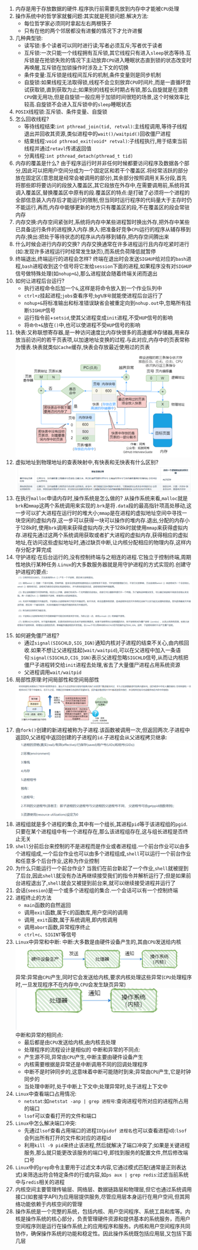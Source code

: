 1. 内存是用于存放数据的硬件.程序执行前需要先放到内存中才能被`CPU`处理
2. 操作系统中的哲学家就餐问题:其实就是死锁问题.解决方法:
   * 每位哲学家必须同时拿起左右两根筷子
   * 只有在他的两个邻居都没有进餐的情况下才允许进餐
3. 几种典型锁:
   * 读写锁:多个读者可以同时进行读;写者必须互斥;写者优于读者
   * 互斥锁:一次只能一个线程拥有互斥锁,其它线程只有进入`sleep`状态等待.互斥锁是在抢锁失败的情况下主动放弃`CPU`进入睡眠状态直到锁的状态改变时再唤醒,互斥锁在加锁操作时涉及上下文的切换
   * 条件变量:互斥锁是线程间互斥的机制,条件变量则是同步机制
   * 自旋锁:如果线程无法取得锁,线程不会立刻放弃`CPU`时间片,而是一直循环尝试获取锁,直到获取为止;如果别的线程长时期占有锁,那么自旋就是在浪费`CPU`做无用功,但是自旋锁一般应用于加锁时间很短的场景,这个时候效率比较高.自旋锁不会进入互斥锁中的`sleep`睡眠状态
4. `POSIX`线程锁:互斥锁、条件变量、自旋锁
5. 怎么回收线程?
   * 等待线程结束:`int pthread_join(tid, retval)`:主线程调用,等待子线程退出并回收其资源,类似进程中的`wait()/waitpid()`回收僵尸进程
   * 结束线程:`void pthread_exit(void* retval)`:子线程执行,用于结束当前线程并通过`retavl`传递返回值
   * 分离线程:`int pthread_detach(pthread_t tid)`
6. 内存的覆盖是什么?
   由于程序运行时并非任何时候都要访问程序及数据各个部分,因此可以把用户空间分成为一个固定区和若干个覆盖区.将经常活跃的部分放在固定区(意思就是经常会被调用的部分),其余部分按照调用关系分段,首先将那些即将要访问的段放入覆盖区,其它段放在外存中,在需要调用前,系统将其调入覆盖区,替换覆盖区中原有的段.覆盖区的特点:是打破了必须将一个进程的全部信息装入内存后才能运行的限制,但当同时运行程序的代码量大于主存时仍不能运行,再而,内存中能够更新的地方只有覆盖区的段,不在覆盖区的段会常驻内存
7. 内存交换:内存空间紧张时,系统将内存中某些进程暂时换出外存,把外存中某些已具备运行条件的进程换入内存.换入:把准备好竞争`CPU`运行的程序从辅存移到内存;换出:把处于等待状态的程序从内存移到辅存,把内存空间腾出来
8. 什么时候会进行内存的交换?
   内存交换通常在许多进程运行且内存吃紧时进行(如:发现许多进程运行时经常发生缺页),而系统负荷降低就暂停
9. 终端退出,终端运行的进程会怎样?
    终端在退出时会发送`SIGHUP`给对应的`bash`进程,`bash`进程收到这个信号将它发给`session`下面的进程,如果程序没有对`SIGHUP`信号做特殊处理(如`nohup+&`),那么进程就会随着终端关闭而退出
10. 如何让进程后台运行?
    * 执行进程命令后加一个`&`,这样是将命令放入到一个作业队列中
    * `ctrl+z`挂起进程;`jobs`查看序号;`bg%序号`就能使进程后台运行了
    * `nohup+&`将标准输出和标准错误缺省会被重定向到`nohup.out`中,忽略所有挂断`SIGHUP`信号
    * 运行指令前+`setsid`,使其父进程变成`init`进程,不受`HUP`信号的影响
    * 将`命令+&`放在`()`中,也可以使进程不受`HUP`信号的影响
11. 快表:又称联想寄存器,是一种访问速度比内存快很多的高速缓冲存储器,用来存放当前访问的若干页表项,以加速地址变换的过程.与此对应,内存中的页表常称为慢表.快表就类似`Cache`缓存,快表会存放最近使用过的页表
    ![](../markdown图像集/2025-03-24-22-30-56.png)
12. 虚拟地址到物理地址的查表映射中,有快表和无快表有什么区别?
    ![](../markdown图像集/2025-03-24-22-36-02.png)
13. 在执行`malloc`申请内存时,操作系统是怎么做的?
    从操作系统来看,`malloc`就是`brk`和`mmap`这两个系统调用来实现的.`brk`是将`.data`段的最高指针项高处移动,这一步可以扩大进程在运行时的堆大小;`mmap`是在进程的虚拟地址空间中寻找一块空闲的虚拟内存,这一步可以获得一块可以操作的堆内存.退出,分配的内存小于128k时,使用`brk`调用来获得虚拟内存;大于128k时就使用`mmap`来获得虚拟内存.进程先通过这两个系统调用获取或者扩大进程的虚拟内存,获得相应的虚拟地址,在访问这些虚拟地址时,通过缺页中断,让内核分配相应的物理内存,这样内存分配才算完成
14. 守护进程:在后台运行的,没有控制终端与之相连的进程.它独立于控制终端,周期性地执行某种任务.`Linux`的大多数服务器就是用守护进程的方式实现的.创建守护进程的要点:
    ![](../markdown图像集/2025-03-24-22-58-09.png)
15. 如何避免僵尸进程?
    * 通过`signal(SIGCHLD,SIG_IGN)`通知内核对子进程的结束不关心,由内核回收.如果不想让父进程挂起(`wait/waitpid`),可以在父进程中加入一条语句:`signal(SIGCHLD,CIG_IGN)`表示父进程忽略`SIGCHLD`信号,从而让内核把僵尸子进程转交给`init`进程去处理,省去了大量僵尸进程占用系统资源
    * 父进程调用`wait/waitpid`
16. 局部性原理:时间局部性和空间局部性
    ![](../markdown图像集/2025-03-25-12-27-47.png)
17. 由`fork()`创建的新进程被称为子进程.该函数被调用一次,但返回两次.子进程中返回0,父进程中返回创建的子进程的`id`.子进程会从父进程拷贝继承:
    ![](../markdown图像集/2025-03-25-12-49-29.png)
18. 进程组就是多个进程的集合,其中有一个组长,其进程`pid`等于该进程组的`pgid`.只要在某个进程组中有一个进程存在,那么该进程组存在,这与组长进程是否终止无关
19. `shell`分前后台来控制的不是进程而是作业或者进程组.一个前台作业可以由多个进程组成,一个后台作业也可以由多个进程组成,`shell`可以运行一个前台作业和任意多个后台作业,这称为作业控制
20. 为什么只能运行一个前台作业?
    当我们在前台新起了一个作业,`shell`就被提到了后台,因此`shell`就没有办法再继续接受我们的指令并解析运行了;但是如果前台进程退出了,`shell`就会又被提到前台来,就可以继续接受进程并运行了
21. 会话(`seesion`)是一个或多个进程组的集合.一个会话可以有一个控制终端
22. 进程终止的方法
    * `main`函数的自然返回
    * 调用`exit`函数,属于`C`的函数库,用户空间的调用
    * 调用`_exit`函数,属于系统调用,即内核调用
    * 调用`abort`函数,异常程序终止
    * `ctrl+c`、`SIGINT`等信号
23. `Linux`中异常和中断:
    中断:大多数是由硬件设备产生的,其由`CPU`发送给内核
    ![](../markdown图像集/2025-03-25-13-04-01.png)
    异常:异常由`CPU`产生,同时它会发送给内核,要求内核处理这些异常(`CPU`处理程序时,一旦发现程序不在内存中,`CPU`会发生缺页异常)
    ![](../markdown图像集/2025-03-25-13-04-48.png)
    中断和异常的相同点:
    * 最后都是由`CPU`发送给内核,由内核去处理
    * 处理程序的流程设计是相似的
    中断和异常的不同点:
    * 产生源不同,异常由`CPU`产生,中断主要由硬件设备产生
    * 内核需要根据是异常还是中断调用不同的回调处理程序
    * 中断不是时钟同步的,这意味着中断可能随时到来;异常由`CPU`产生,它是时钟同步的
    * 当处理中断时,处于中断上下文中;处理异常时,处于进程上下文中
24. `Linux`中查看端口占用情况:
    * `netstat`:如`netstat -anp | grep 进程号`:查询进程号所对应的进程所占用的端口
    * `lsof`可以查看打开的文件和端口
25. `Linux`中怎么解决端口冲突:
    * 先通过`lsof`查看占用端口的进程`ID`(`pidof 进程名`也可以查看进程id):`lsof`会列出所有打开的文件和对应的进程id
    * 利用`kill -9 pid`来终止该进程,然后就解决了端口冲突了;如果是关键进程服务,那么就只能更改该服务的端口号,即找到服务的配置文件,然后修改端口号
26. `Linux`中的`grep`命令主要用于过滤文本内容,它通过模式匹配(通常是正则表达式)来筛选出符合特定条件的行或内容,如`ps aux | grep redis`:过滤当前系统中与`redis`相关的进程
27. 内核空间主要管理传输层、网络层、数据链路层和物理层,但它也通过系统调用接口(如套接字API)为应用层提供服务,尽管应用层本身运行在用户空间,但其网络功能依赖于内核空间的管理
28. 操作系统是一个完整的系统，包括内核、用户空间程序、系统工具和库等。内核是操作系统的核心部分，负责管理硬件资源和提供基本的系统服务，而用户空间程序则是运行在操作系统上的应用程序和服务。内核和用户空间程序共同协作，确保操作系统的功能和稳定性。因此操作系统既包括应用层,又包括下面几层

